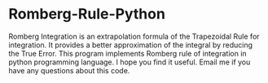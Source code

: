 # Romberg-Rule-Python
Romberg Integration is an extrapolation formula of  the Trapezoidal Rule for integration. It provides a  better approximation of the integral by reducing the  True Error. This program implements Romberg rule of integration in python programming language. I hope you find it useful. Email me if you have any questions about this code.
